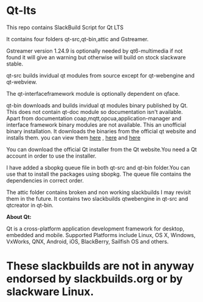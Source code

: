# Qt-lts

This repo contains SlackBuild Script for Qt LTS

It contains four folders qt-src,qt-bin,attic and Gstreamer.

Gstreamer version 1.24.9 is optionally needed by
qt6-multimedia if not found it will give an warning
but otherwise will build on stock slackware stable.

qt-src builds invidual qt modules from source except
for qt-webengine and qt-webview.

The qt-interfaceframework module is optionally dependent on
qface.

qt-bin downloads and builds invidual
qt modules binary published by Qt. This does not
contain qt-doc module so documentation isn't
available. Apart from documentation coap,mqtt,opcua,application-manager
and interface framework binary modules are not available.
This an unofficial binary installation. It downloads the binaries from the
official qt website and installs them.
you can view them [here](https://download.qt.io/online/qtsdkrepository/linux_x64/desktop/qt6_681/qt6_681/) ,
[here](https://download.qt.io/online/qtsdkrepository/linux_x64/extensions/) and [here](https://download.qt.io/online/qtsdkrepository/linux_x64/desktop/tools_qtcreator_preview/)

You can download the official Qt installer from the
Qt website.You need a Qt account in order to use the
installer.

I have added a sbopkg queue file in both qt-src and qt-bin
folder.You can use that to install the packages using sbopkg.
The queue file contains the dependencies in correct order.

The attic folder contains broken and non working
slackbuilds I may revisit them in the future.
It contains two slackbuilds qtwebengine in qt-src and
qtcreator in qt-bin.

**About Qt:**

Qt is a cross-platform application development framework for desktop,
embedded and mobile. Supported Platforms include Linux, OS X,
Windows, VxWorks, QNX, Android, iOS, BlackBerry, Sailfish OS and
others.

# These slackbuilds are not in anyway endorsed by slackbuilds.org or by slackware Linux.
